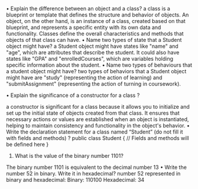•	Explain the difference between an object and a class?
a class is a blueprint or template that defines the structure and behavior of objects. An object, on the other hand, is an instance of a class, created based on that blueprint, and represents a specific entity with its own data and functionality. Classes define the overall characteristics and methods that objects of that class can have.
•	Name two types of state that a Student object might have?
a Student object might have states like "name" and "age", which are attributes that describe the student. It could also have states like "GPA" and "enrolledCourses", which are variables holding specific information about the student.
•	Name two types of behaviours that a student object might have?
two types of behaviors that a Student object might have are "study" (representing the action of learning) and "submitAssignment" (representing the action of turning in coursework).


•	Explain the significance of a constructor for a class ?

a constructor is significant for a class because it allows you to initialize and set up the initial state of objects created from that class. It ensures that necessary actions or values are established when an object is instantiated, helping to maintain consistency and functionality in the object's behavior.
•	Write the declaration statement for a class named “Student” (do not fill it with fields and methods) ?
public class Student {
    // Fields and methods will be defined here
}
1.	What is the value of the binary number 1101?

 The binary number 1101 is equivalent to the decimal number 13
•	Write the number 52 in binary. Write it in hexadecimal?
 number 52 represented in binary and hexadecimal: Binary: 110100 Hexadecimal: 34



